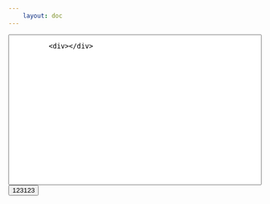 ```yaml
---
    layout: doc
---
```


<div class='wrapper'>
    <textarea class='input' tabindex="-1">
        <div></div>
    </textarea>
    <button>123123</button>
</div>

<script setup lang='ts'>

</script>

<style scoped>
    .wrapper {
    }

    .input {
        width: 100%;
        height: 300px;
        padding: 15px;
        resize: none;
    }
</style>